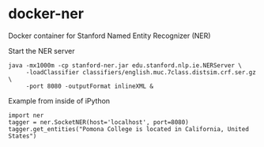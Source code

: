 # docker-ner
Docker container for Stanford Named Entity Recognizer (NER)

Start the NER server
```
java -mx1000m -cp stanford-ner.jar edu.stanford.nlp.ie.NERServer \     
     -loadClassifier classifiers/english.muc.7class.distsim.crf.ser.gz  \
     -port 8080 -outputFormat inlineXML & 
```

Example from inside of iPython
```
import ner
tagger = ner.SocketNER(host='localhost', port=8080)
tagger.get_entities("Pomona College is located in California, United States")
```
